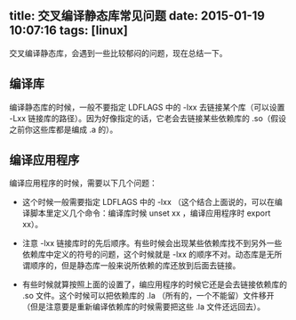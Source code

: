 title: 交叉编译静态库常见问题
date: 2015-01-19 10:07:16
tags: [linux]
---

交叉编译静态库，会遇到一些比较郁闷的问题，现在总结一下。

## 编译库
编译静态库的时候，一般不要指定 LDFLAGS 中的 -lxx 去链接某个库（可以设置 -Lxx 链接库的路径）。因为好像指定的话，它老会去链接某些依赖库的 .so（假设之前你这些库都是编成 .a 的）。

## 编译应用程序
编译应用程序的时候，需要以下几个问题：

* 这个时候一般需要指定 LDFLAGS 中的 -lxx （这个结合上面说的，可以在编译脚本里定义几个命令：编译库时候 unset xx ，编译应用程序时 export xx）。

* 注意 -lxx 链接库时的先后顺序。有些时候会出现某些依赖库找不到另外一些依赖库中定义的符号的问题，这个时候就是 -lxx 的顺序不对。动态库是无所谓顺序的，但是静态库一般来说所依赖的库还放到后面去链接。

* 有些时候就算按照上面的设置了，编应用程序的时候它还是会去链接依赖库的 .so 文件。这个时候可以把依赖库的 .la （所有的，一个不能留）文件移开（但是注意要是重新编译依赖库的时候需要把这些 .la 文件还远回去）。

